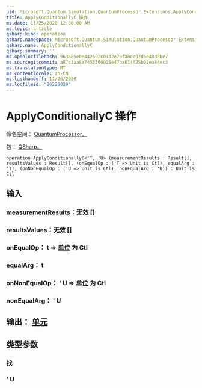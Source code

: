 ```yaml
---
uid: Microsoft.Quantum.Simulation.QuantumProcessor.Extensions.ApplyConditionallyC
title: ApplyConditionallyC 操作
ms.date: 11/25/2020 12:00:00 AM
ms.topic: article
qsharp.kind: operation
qsharp.namespace: Microsoft.Quantum.Simulation.QuantumProcessor.Extensions
qsharp.name: ApplyConditionallyC
qsharp.summary: ''
ms.openlocfilehash: 963a85e0e442592c01a2e70fa0dc02d6048d8be7
ms.sourcegitcommit: a87c1aa8e7453360025e47ba614f25b02ea84ec3
ms.translationtype: MT
ms.contentlocale: zh-CN
ms.lasthandoff: 11/26/2020
ms.locfileid: "96229029"
---
```

# <a name="applyconditionallyc-operation"></a>ApplyConditionallyC 操作

命名空间： [QuantumProcessor。](xref:Microsoft.Quantum.Simulation.QuantumProcessor.Extensions)

包： [QSharp。](https://nuget.org/packages/Microsoft.Quantum.QSharp.Core)




```qsharp
operation ApplyConditionallyC<'T, 'U> (measurementResults : Result[], resultsValues : Result[], (onEqualOp : ('T => Unit is Ctl), equalArg : 'T), (onNonEqualOp : ('U => Unit is Ctl), nonEqualArg : 'U)) : Unit is Ctl
```


## <a name="input"></a>输入

### <a name="measurementresults--__invalidresult__"></a>measurementResults：__无效 <Result>__[]




### <a name="resultsvalues--__invalidresult__"></a>resultsValues：__无效 <Result>__[]




### <a name="onequalop--t--unit--is-ctl"></a>onEqualOp： t => [单位](xref:microsoft.quantum.lang-ref.unit)  为 Ctl




### <a name="equalarg--t"></a>equalArg： t




### <a name="onnonequalop--u--unit--is-ctl"></a>onNonEqualOp： ' U => [单位](xref:microsoft.quantum.lang-ref.unit)  为 Ctl




### <a name="nonequalarg--u"></a>nonEqualArg： ' U





## <a name="output--unit"></a>输出： [单元](xref:microsoft.quantum.lang-ref.unit)



## <a name="type-parameters"></a>类型参数

### <a name="t"></a>找


### <a name="u"></a>' U

